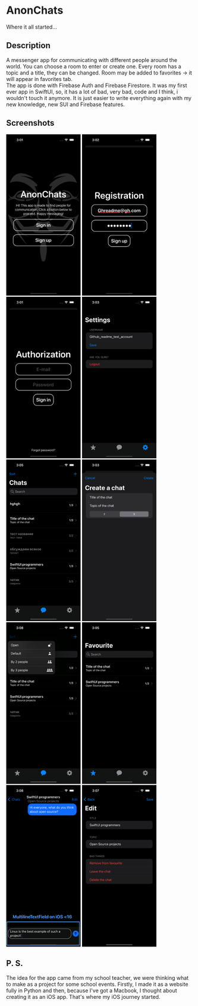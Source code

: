 # AnonChats

Where it all started...

## Description

A messenger app for communicating with different people around the world. You can choose a room to enter or create one. Every room has a topic and a title, they can be changed. Room may be added to favorites -> it will appear in favorites tab.\
The app is done with Firebase Auth and Firebase Firestore. It was my first ever app in SwiftUI, so, it has a lot of bad, very bad, code and I think, i wouldn't touch it anymore. It is just easier to write everything again with my new knowledge, new SUI and Firebase features.

## Screenshots

<span>
    <img src=".github/images/screenshots/welcome.png" width="200px" alt="screenshots/welcome">
</span>
<span>
    <img src=".github/images/screenshots/reg.png" width="200px" alt="screenshots/reg">
</span>
<span>
    <img src=".github/images/screenshots/auth.png" width="200px" alt="screenshots/">
</span>
<span>
    <img src=".github/images/screenshots/settings.png" width="200px" alt="screenshots/settings">
</span>
<span>
    <img src=".github/images/screenshots/chats.png" width="200px" alt="screenshots/chats">
</span>
<span>
    <img src=".github/images/screenshots/create.png" width="200px" alt="screenshots/create">
</span>
<span>
    <img src=".github/images/screenshots/sort.png" width="200px" alt="screenshots/sort">
</span>
<span>
    <img src=".github/images/screenshots/favorite.png" width="200px" alt="screenshots/favorite">
</span>
<span>
    <img src=".github/images/screenshots/chat.png" width="200px" alt="screenshots/chat">
</span>
<span>
    <img src=".github/images/screenshots/edit.png" width="200px" alt="screenshots/edit">
</span>

## P. S.

The idea for the app came from my school teacher, we were thinking what to make as a project for some school events. Firstly, I made it as a website fully in Python and then, because I've got a Macbook, I thought about creating it as an iOS app. That's where my iOS journey started. 
